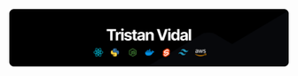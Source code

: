 <a href="https://jidef.com" target="_blank">
  <img src="./banner.svg" alt="Banner">
</a>
<p align="center"></p>
